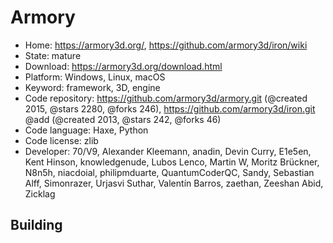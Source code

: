 # Armory

- Home: https://armory3d.org/, https://github.com/armory3d/iron/wiki
- State: mature
- Download: https://armory3d.org/download.html
- Platform: Windows, Linux, macOS
- Keyword: framework, 3D, engine
- Code repository: https://github.com/armory3d/armory.git (@created 2015, @stars 2280, @forks 246), https://github.com/armory3d/iron.git @add (@created 2013, @stars 242, @forks 46)
- Code language: Haxe, Python
- Code license: zlib
- Developer: 70/V9, Alexander Kleemann, anadin, Devin Curry, E1e5en, Kent Hinson, knowledgenude, Lubos Lenco, Martin W, Moritz Brückner, N8n5h, niacdoial, philipmduarte, QuantumCoderQC, Sandy, Sebastian Alff, Simonrazer, Urjasvi Suthar, Valentín Barros, zaethan, Zeeshan Abid, Zicklag

## Building
